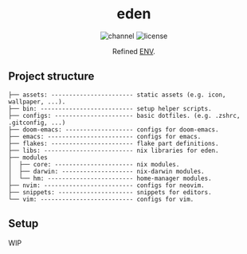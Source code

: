 <div align="center">
  <h1>eden</h1>
  <img alt="channel" src="https://img.shields.io/badge/channel-unstable-white?style=flat&logo=NixOS&logoColor">
  <img alt="license" src="https://img.shields.io/github/license/ttak0422/eden">
  <p>
    Refined <a href="https://github.com/ttak0422/ENV">ENV</a>.
  </p>
</div>

## Project structure

```
├── assets: ----------------------- static assets (e.g. icon, wallpaper, ...).
├── bin: -------------------------- setup helper scripts.
├── configs: ---------------------- basic dotfiles. (e.g. .zshrc, .gitconfig, ...)
├── doom-emacs: ------------------- configs for doom-emacs.
├── emacs: ------------------------ configs for emacs.
├── flakes: ----------------------- flake part definitions.
├── libs: ------------------------- nix libraries for eden.
├── modules
│  ├── core: ---------------------- nix modules.
│  ├── darwin: -------------------- nix-darwin modules.
│  └── hm: ------------------------ home-manager modules.
├── nvim: ------------------------- configs for neovim.
├── snippets: --------------------- snippets for editors.
└── vim: -------------------------- configs for vim.
```

## Setup
WIP

